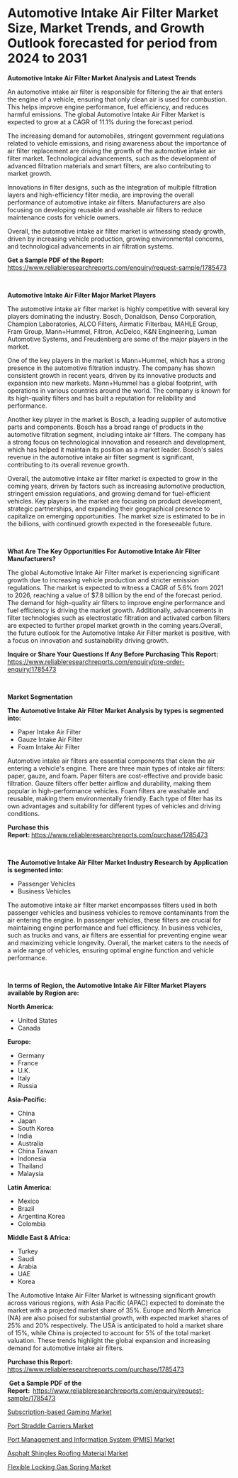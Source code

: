 <p><h1>Automotive Intake Air Filter Market Size, Market Trends, and Growth Outlook forecasted for period from 2024 to 2031</h1></p><p><strong>Automotive Intake Air Filter Market Analysis and Latest Trends</strong></p>
<p><p>An automotive intake air filter is responsible for filtering the air that enters the engine of a vehicle, ensuring that only clean air is used for combustion. This helps improve engine performance, fuel efficiency, and reduces harmful emissions. The global Automotive Intake Air Filter Market is expected to grow at a CAGR of 11.1% during the forecast period.</p><p>The increasing demand for automobiles, stringent government regulations related to vehicle emissions, and rising awareness about the importance of air filter replacement are driving the growth of the automotive intake air filter market. Technological advancements, such as the development of advanced filtration materials and smart filters, are also contributing to market growth.</p><p>Innovations in filter designs, such as the integration of multiple filtration layers and high-efficiency filter media, are improving the overall performance of automotive intake air filters. Manufacturers are also focusing on developing reusable and washable air filters to reduce maintenance costs for vehicle owners.</p><p>Overall, the automotive intake air filter market is witnessing steady growth, driven by increasing vehicle production, growing environmental concerns, and technological advancements in air filtration systems.</p></p>
<p><strong>Get a Sample PDF of the Report:&nbsp;</strong> <a href="https://www.reliableresearchreports.com/enquiry/request-sample/1785473">https://www.reliableresearchreports.com/enquiry/request-sample/1785473</a></p>
<p>&nbsp;</p>
<p><strong>Automotive Intake Air Filter Major Market Players</strong></p>
<p><p>The automotive intake air filter market is highly competitive with several key players dominating the industry. Bosch, Donaldson, Denso Corporation, Champion Laboratories, ALCO Filters, Airmatic Filterbau, MAHLE Group, Fram Group, Mann+Hummel, Filtron, AcDelco, K&N Engineering, Luman Automotive Systems, and Freudenberg are some of the major players in the market.</p><p>One of the key players in the market is Mann+Hummel, which has a strong presence in the automotive filtration industry. The company has shown consistent growth in recent years, driven by its innovative products and expansion into new markets. Mann+Hummel has a global footprint, with operations in various countries around the world. The company is known for its high-quality filters and has built a reputation for reliability and performance.</p><p>Another key player in the market is Bosch, a leading supplier of automotive parts and components. Bosch has a broad range of products in the automotive filtration segment, including intake air filters. The company has a strong focus on technological innovation and research and development, which has helped it maintain its position as a market leader. Bosch's sales revenue in the automotive intake air filter segment is significant, contributing to its overall revenue growth.</p><p>Overall, the automotive intake air filter market is expected to grow in the coming years, driven by factors such as increasing automotive production, stringent emission regulations, and growing demand for fuel-efficient vehicles. Key players in the market are focusing on product development, strategic partnerships, and expanding their geographical presence to capitalize on emerging opportunities. The market size is estimated to be in the billions, with continued growth expected in the foreseeable future.</p></p>
<p>&nbsp;</p>
<p><strong>What Are The Key Opportunities For Automotive Intake Air Filter Manufacturers?</strong></p>
<p><p>The global Automotive Intake Air Filter market is experiencing significant growth due to increasing vehicle production and stricter emission regulations. The market is expected to witness a CAGR of 5.6% from 2021 to 2026, reaching a value of $7.8 billion by the end of the forecast period. The demand for high-quality air filters to improve engine performance and fuel efficiency is driving the market growth. Additionally, advancements in filter technologies such as electrostatic filtration and activated carbon filters are expected to further propel market growth in the coming years.Overall, the future outlook for the Automotive Intake Air Filter market is positive, with a focus on innovation and sustainability driving growth.</p></p>
<p><strong>Inquire or Share Your Questions If Any Before Purchasing This Report:</strong> <a href="https://www.reliableresearchreports.com/enquiry/pre-order-enquiry/1785473">https://www.reliableresearchreports.com/enquiry/pre-order-enquiry/1785473</a></p>
<p>&nbsp;</p>
<p><strong>Market Segmentation</strong></p>
<p><strong>The Automotive Intake Air Filter Market Analysis by types is segmented into:</strong></p>
<p><ul><li>Paper Intake Air Filter</li><li>Gauze Intake Air Filter</li><li>Foam Intake Air Filter</li></ul></p>
<p><p>Automotive intake air filters are essential components that clean the air entering a vehicle's engine. There are three main types of intake air filters: paper, gauze, and foam. Paper filters are cost-effective and provide basic filtration. Gauze filters offer better airflow and durability, making them popular in high-performance vehicles. Foam filters are washable and reusable, making them environmentally friendly. Each type of filter has its own advantages and suitability for different types of vehicles and driving conditions.</p></p>
<p><strong>Purchase this Report:&nbsp;</strong><a href="https://www.reliableresearchreports.com/purchase/1785473">https://www.reliableresearchreports.com/purchase/1785473</a></p>
<p>&nbsp;</p>
<p><strong>The Automotive Intake Air Filter Market Industry Research by Application is segmented into:</strong></p>
<p><ul><li>Passenger Vehicles</li><li>Business Vehicles</li></ul></p>
<p><p>The automotive intake air filter market encompasses filters used in both passenger vehicles and business vehicles to remove contaminants from the air entering the engine. In passenger vehicles, these filters are crucial for maintaining engine performance and fuel efficiency. In business vehicles, such as trucks and vans, air filters are essential for preventing engine wear and maximizing vehicle longevity. Overall, the market caters to the needs of a wide range of vehicles, ensuring optimal engine function and vehicle performance.</p></p>
<p>&nbsp;</p>
<p><strong>In terms of Region, the Automotive Intake Air Filter Market Players available by Region are:</strong></p>
<p>
    <p> <strong> North America: </strong>
        <ul>
            <li>United States</li>
            <li>Canada</li>
        </ul>
        </p> 
    <p> <strong> Europe: </strong>
        <ul>
            <li>Germany</li>
            <li>France</li>
            <li>U.K.</li>
            <li>Italy</li>
            <li>Russia</li>
        </ul>
        </p> 
    <p> <strong> Asia-Pacific: </strong>
        <ul>
            <li>China</li>
            <li>Japan</li>
            <li>South Korea</li>
            <li>India</li>
            <li>Australia</li>
            <li>China Taiwan</li>
            <li>Indonesia</li>
            <li>Thailand</li>
            <li>Malaysia</li>
        </ul>
        </p> 
    <p> <strong> Latin America: </strong>
        <ul>
            <li>Mexico</li>
            <li>Brazil</li>
            <li>Argentina Korea</li>
            <li>Colombia</li>
        </ul>
        </p> 
    <p> <strong> Middle East & Africa: </strong>
        <ul>
            <li>Turkey</li>
            <li>Saudi</li>
            <li>Arabia</li>
            <li>UAE</li>
            <li>Korea</li>
        </ul>
    </p>
    </p>
<p><p>The Automotive Intake Air Filter Market is witnessing significant growth across various regions, with Asia Pacific (APAC) expected to dominate the market with a projected market share of 35%. Europe and North America (NA) are also poised for substantial growth, with expected market shares of 25% and 20% respectively. The USA is anticipated to hold a market share of 15%, while China is projected to account for 5% of the total market valuation. These trends highlight the global expansion and increasing demand for automotive intake air filters.</p></p>
<p><strong>Purchase this Report: </strong><a href="https://www.reliableresearchreports.com/purchase/1785473">https://www.reliableresearchreports.com/purchase/1785473</a></p>
<p>&nbsp;<strong>Get a Sample PDF of the Report:&nbsp;&nbsp;</strong><a href="https://www.reliableresearchreports.com/enquiry/request-sample/1785473">https://www.reliableresearchreports.com/enquiry/request-sample/1785473</a></p>
<p><strong></strong></p>
<p><p><a href="https://issuu.com/reportprime-2/docs/subscription-based-gaming-market-size-2030.pptx">Subscription-based Gaming Market</a></p><p><a href="https://github.com/rahu1506/Market-Research-Report-List-3/blob/main/port-straddle-carriers-market.md">Port Straddle Carriers Market</a></p><p><a href="https://github.com/FassouRP/Market-Research-Report-List-3/blob/main/port-management-and-information-system-pmis-market.md">Port Management and Information System (PMIS) Market</a></p><p><a href="https://issuu.com/reportprime-2/docs/asphalt-shingles-roofing-material-market-size-2030">Asphalt Shingles Roofing Material Market</a></p><p><a href="https://github.com/juniordelafrance/Market-Research-Report-List-2/blob/main/flexible-locking-gas-spring-market.md">Flexible Locking Gas Spring Market</a></p></p>